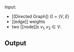 Input:
- [[Directed Graph]] $G=(V,E)$
- [[edge]] weights 
- two [[node]]s $v_{1},v_{2}\in V$.

Output
- 
